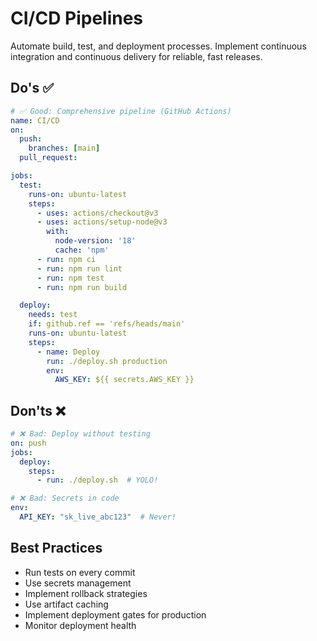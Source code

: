 # CI/CD Pipelines

Automate build, test, and deployment processes. Implement continuous integration and continuous delivery for reliable, fast releases.

## Do's ✅

```yaml
# ✅ Good: Comprehensive pipeline (GitHub Actions)
name: CI/CD
on:
  push:
    branches: [main]
  pull_request:

jobs:
  test:
    runs-on: ubuntu-latest
    steps:
      - uses: actions/checkout@v3
      - uses: actions/setup-node@v3
        with:
          node-version: '18'
          cache: 'npm'
      - run: npm ci
      - run: npm run lint
      - run: npm test
      - run: npm run build

  deploy:
    needs: test
    if: github.ref == 'refs/heads/main'
    runs-on: ubuntu-latest
    steps:
      - name: Deploy
        run: ./deploy.sh production
        env:
          AWS_KEY: ${{ secrets.AWS_KEY }}
```

## Don'ts ❌

```yaml
# ❌ Bad: Deploy without testing
on: push
jobs:
  deploy:
    steps:
      - run: ./deploy.sh  # YOLO!

# ❌ Bad: Secrets in code
env:
  API_KEY: "sk_live_abc123"  # Never!
```

## Best Practices
- Run tests on every commit
- Use secrets management
- Implement rollback strategies
- Use artifact caching
- Implement deployment gates for production
- Monitor deployment health
